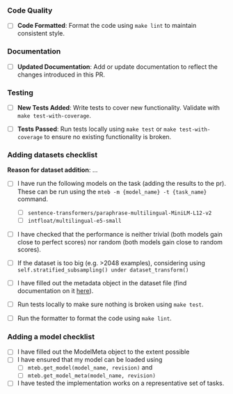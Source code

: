 
<!-- If you are submitting a dataset or a model for the model registry please use the corresponding checklists below otherwise feel free to remove them. -->

<!-- add additional description, question etc. related to the new dataset -->


### Code Quality
<!-- Please do not delete this -->
- [ ] **Code Formatted**: Format the code using `make lint` to maintain consistent style.

### Documentation
<!-- Please do not delete this -->
- [ ] **Updated Documentation**: Add or update documentation to reflect the changes introduced in this PR.

### Testing
<!-- Please do not delete this -->
- [ ] **New Tests Added**: Write tests to cover new functionality. Validate with `make test-with-coverage`.
- [ ] **Tests Passed**: Run tests locally using `make test` or `make test-with-coverage` to ensure no existing functionality is broken.


### Adding datasets checklist
<!-- see also https://github.com/embeddings-benchmark/mteb/blob/main/docs/adding_a_dataset.md -->

**Reason for dataset addition**: ... <!-- Add reason for adding dataset here. E.g. it covers task/language/domain previously not covered -->

- [ ] I have run the following models on the task (adding the results to the pr). These can be run using the `mteb -m {model_name} -t {task_name}` command.
  - [ ] `sentence-transformers/paraphrase-multilingual-MiniLM-L12-v2`
  - [ ] `intfloat/multilingual-e5-small`
- [ ] I have checked that the performance is neither trivial (both models gain close to perfect scores) nor random (both models gain close to random scores).
- [ ] If the dataset is too big (e.g. >2048 examples), considering using `self.stratified_subsampling() under dataset_transform()`
- [ ] I have filled out the metadata object in the dataset file (find documentation on it [here](https://github.com/embeddings-benchmark/mteb/blob/main/docs/adding_a_dataset.md#2-creating-the-metadata-object)).
- [ ] Run tests locally to make sure nothing is broken using `make test`.
- [ ] Run the formatter to format the code using `make lint`.


### Adding a model checklist
<!--
When adding a model to the model registry
see also https://github.com/embeddings-benchmark/mteb/blob/main/docs/reproducible_workflow.md
-->

 - [ ] I have filled out the ModelMeta object to the extent possible
 - [ ] I have ensured that my model can be loaded using
   - [ ] `mteb.get_model(model_name, revision)` and
   - [ ] `mteb.get_model_meta(model_name, revision)`
 - [ ] I have tested the implementation works on a representative set of tasks.

